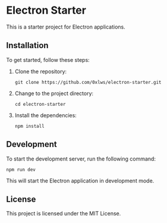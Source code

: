 # Electron Starter

This is a starter project for Electron applications.

## Installation

To get started, follow these steps:

1. Clone the repository:

   ```
   git clone https://github.com/0xlws/electron-starter.git
   ```

2. Change to the project directory:

   ```
   cd electron-starter
   ```

3. Install the dependencies:
   ```
   npm install
   ```

## Development

To start the development server, run the following command:

```
npm run dev
```

This will start the Electron application in development mode.

## License

This project is licensed under the MIT License.
